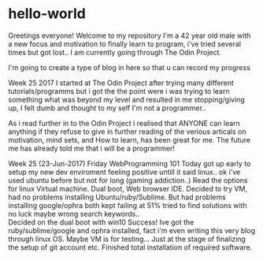# hello-world

Greetings everyone!
Welcome to my repository
I'm a 42 year old male with a new focus and motivation to finally learn to program, i've tried several times but got lost..  I am currently going through The Odin Project.

I'm going to create a type of blog in here so that u can record my progress

Week 25 2017
  I started at The Odin Project after trying many different tutorials/programms but i got the the point were i was trying to learn something what was beyond my level and resulted in me stopping/giving up, I felt dumb and thought to my self I'm not a programmer.. 
  
  As i read further in to the Odin Project i realised that ANYONE can learn anything if they refuse to give in further reading  of the verious articals on motivation, mind sets, and How to learn, has been great for me.  The future me has already told me that i will be a programmer!
  
Week 25 (23-Jun-2017) Friday
  WebProgramming 101
   Today got up early to setup my new dev enviroment feeling positive untill it said linux..  ok i've used ubuntu before but not for long (gaming addiction..)
   Read the options for linux Virtual machine. Dual boot, Web browser IDE.  Decided to try VM, had no problems installing Ubuntu/ruby/Sublime. But had problems installing google/ophra both kept failing at 51% tried to find solutions with no luck maybe wrong search keywords..  
   Decided on the dual boot with win10  Success!  Ive got the ruby/sublime/google and ophra installed, fact i'm even writing this very blog through linux OS.  Maybe VM is for testing...
   Just at the stage of finalizing the setup of git account etc.
   Finished total installation of required software.
